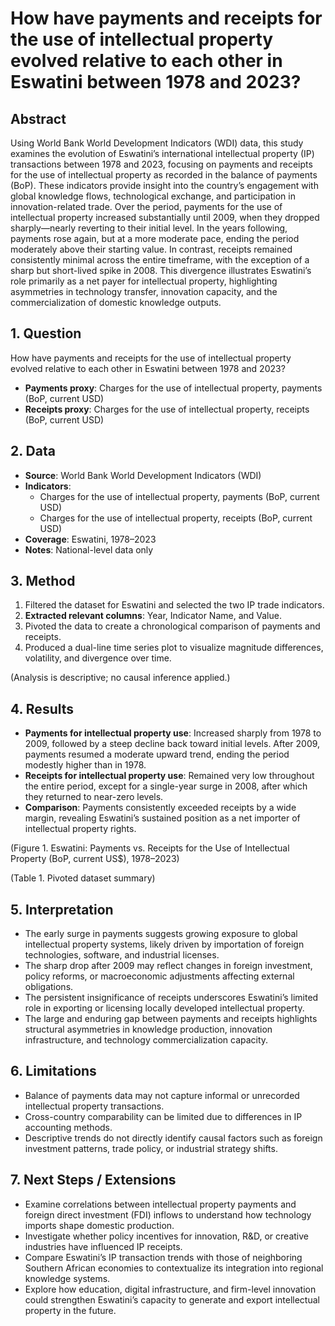# How have payments and receipts for the use of intellectual property evolved relative to each other in Eswatini between 1978 and 2023?

## Abstract

Using World Bank World Development Indicators (WDI) data, this study examines the evolution of Eswatini’s international intellectual property (IP) transactions between 1978 and 2023, focusing on payments and receipts for the use of intellectual property as recorded in the balance of payments (BoP). These indicators provide insight into the country’s engagement with global knowledge flows, technological exchange, and participation in innovation-related trade. Over the period, payments for the use of intellectual property increased substantially until 2009, when they dropped sharply—nearly reverting to their initial level. In the years following, payments rose again, but at a more moderate pace, ending the period moderately above their starting value. In contrast, receipts remained consistently minimal across the entire timeframe, with the exception of a sharp but short-lived spike in 2008. This divergence illustrates Eswatini’s role primarily as a net payer for intellectual property, highlighting asymmetries in technology transfer, innovation capacity, and the commercialization of domestic knowledge outputs.

## 1. Question

How have payments and receipts for the use of intellectual property evolved relative to each other in Eswatini between 1978 and 2023?

- **Payments proxy**: Charges for the use of intellectual property, payments (BoP, current USD)
- **Receipts proxy**: Charges for the use of intellectual property, receipts (BoP, current USD)

## 2. Data

- **Source**: World Bank World Development Indicators (WDI)
- **Indicators**:
  - Charges for the use of intellectual property, payments (BoP, current USD)
  - Charges for the use of intellectual property, receipts (BoP, current USD)
- **Coverage**: Eswatini, 1978–2023
- **Notes**: National-level data only

## 3. Method

1. Filtered the dataset for Eswatini and selected the two IP trade indicators.
2. **Extracted relevant columns**: Year, Indicator Name, and Value.
3. Pivoted the data to create a chronological comparison of payments and receipts.
4. Produced a dual-line time series plot to visualize magnitude differences, volatility, and divergence over time.

(Analysis is descriptive; no causal inference applied.)

## 4. Results

- **Payments for intellectual property use**: Increased sharply from 1978 to 2009, followed by a steep decline back toward initial levels. After 2009, payments resumed a moderate upward trend, ending the period modestly higher than in 1978.
- **Receipts for intellectual property use**: Remained very low throughout the entire period, except for a single-year surge in 2008, after which they returned to near-zero levels.
- **Comparison**: Payments consistently exceeded receipts by a wide margin, revealing Eswatini’s sustained position as a net importer of intellectual property rights.

(Figure 1. Eswatini: Payments vs. Receipts for the Use of Intellectual Property (BoP, current US$), 1978–2023)

(Table 1. Pivoted dataset summary)

## 5. Interpretation

- The early surge in payments suggests growing exposure to global intellectual property systems, likely driven by importation of foreign technologies, software, and industrial licenses.
- The sharp drop after 2009 may reflect changes in foreign investment, policy reforms, or macroeconomic adjustments affecting external obligations.
- The persistent insignificance of receipts underscores Eswatini’s limited role in exporting or licensing locally developed intellectual property.
- The large and enduring gap between payments and receipts highlights structural asymmetries in knowledge production, innovation infrastructure, and technology commercialization capacity.

## 6. Limitations

- Balance of payments data may not capture informal or unrecorded intellectual property transactions.
- Cross-country comparability can be limited due to differences in IP accounting methods.
- Descriptive trends do not directly identify causal factors such as foreign investment patterns, trade policy, or industrial strategy shifts.

## 7. Next Steps / Extensions

- Examine correlations between intellectual property payments and foreign direct investment (FDI) inflows to understand how technology imports shape domestic production.
- Investigate whether policy incentives for innovation, R&D, or creative industries have influenced IP receipts.
- Compare Eswatini’s IP transaction trends with those of neighboring Southern African economies to contextualize its integration into regional knowledge systems.
- Explore how education, digital infrastructure, and firm-level innovation could strengthen Eswatini’s capacity to generate and export intellectual property in the future.
